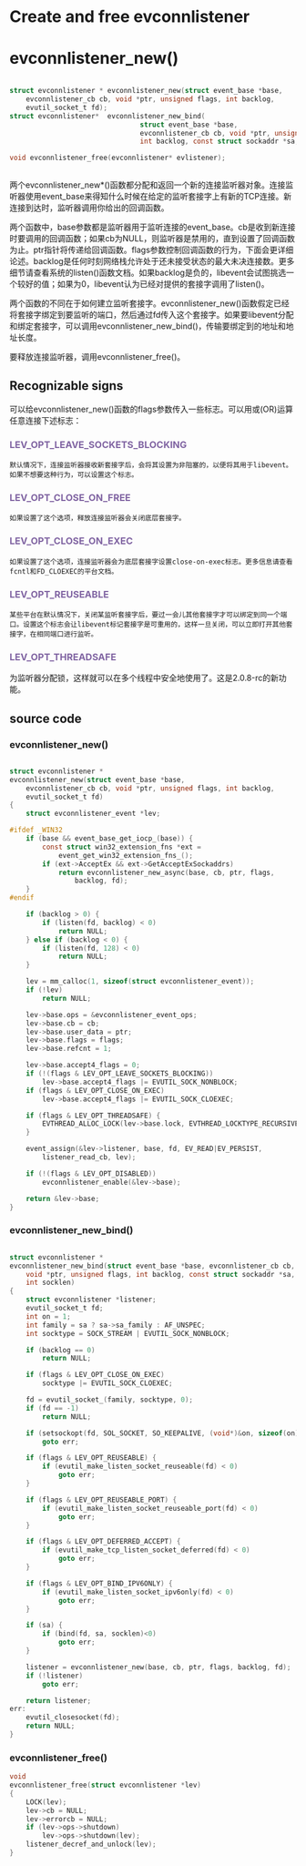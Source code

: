 # Create and free evconnlistener

# evconnlistener_new()

~~~c

struct evconnlistener * evconnlistener_new(struct event_base *base,
    evconnlistener_cb cb, void *ptr, unsigned flags, int backlog,
    evutil_socket_t fd);
struct evconnlistener*  evconnlistener_new_bind(
								struct event_base *base,
                                evconnlistener_cb cb, void *ptr, unsigned int flags,
                                int backlog, const struct sockaddr *sa, int socklen);

void evconnlistener_free(evconnlistener* evlistener);
    
~~~

两个evconnlistener_new*()函数都分配和返回一个新的连接监听器对象。连接监听器使用event_base来得知什么时候在给定的监听套接字上有新的TCP连接。新连接到达时，监听器调用你给出的回调函数。

两个函数中，base参数都是监听器用于监听连接的event_base。cb是收到新连接时要调用的回调函数；如果cb为NULL，则监听器是禁用的，直到设置了回调函数为止。ptr指针将传递给回调函数。flags参数控制回调函数的行为，下面会更详细论述。backlog是任何时刻网络栈允许处于还未接受状态的最大未决连接数。更多细节请查看系统的listen()函数文档。如果backlog是负的，libevent会试图挑选一个较好的值；如果为0，libevent认为已经对提供的套接字调用了listen()。

两个函数的不同在于如何建立监听套接字。evconnlistener_new()函数假定已经将套接字绑定到要监听的端口，然后通过fd传入这个套接字。如果要libevent分配和绑定套接字，可以调用evconnlistener_new_bind()，传输要绑定到的地址和地址长度。

要释放连接监听器，调用evconnlistener_free()。

## Recognizable signs

可以给evconnlistener_new()函数的flags参数传入一些标志。可以用或(OR)运算任意连接下述标志：

###  **<font color="#8064a2">LEV_OPT_LEAVE_SOCKETS_BLOCKING</font>**

	默认情况下，连接监听器接收新套接字后，会将其设置为非阻塞的，以便将其用于libevent。如果不想要这种行为，可以设置这个标志。

### **<font color="#8064a2">LEV_OPT_CLOSE_ON_FREE</font>**

	如果设置了这个选项，释放连接监听器会关闭底层套接字。

### **<font color="#8064a2">LEV_OPT_CLOSE_ON_EXEC</font>**

	如果设置了这个选项，连接监听器会为底层套接字设置close-on-exec标志。更多信息请查看fcntl和FD_CLOEXEC的平台文档。

### **<font color="#8064a2">LEV_OPT_REUSEABLE</font>**

	某些平台在默认情况下，关闭某监听套接字后，要过一会儿其他套接字才可以绑定到同一个端口。设置这个标志会让libevent标记套接字是可重用的，这样一旦关闭，可以立即打开其他套接字，在相同端口进行监听。

###   **<font color="#8064a2">LEV_OPT_THREADSAFE</font>**

为监听器分配锁，这样就可以在多个线程中安全地使用了。这是2.0.8-rc的新功能。

## source code
### evconnlistener_new()

~~~c

struct evconnlistener *
evconnlistener_new(struct event_base *base,
    evconnlistener_cb cb, void *ptr, unsigned flags, int backlog,
    evutil_socket_t fd)
{
	struct evconnlistener_event *lev;

#ifdef _WIN32
	if (base && event_base_get_iocp_(base)) {
		const struct win32_extension_fns *ext =
			event_get_win32_extension_fns_();
		if (ext->AcceptEx && ext->GetAcceptExSockaddrs)
			return evconnlistener_new_async(base, cb, ptr, flags,
				backlog, fd);
	}
#endif

	if (backlog > 0) {
		if (listen(fd, backlog) < 0)
			return NULL;
	} else if (backlog < 0) {
		if (listen(fd, 128) < 0)
			return NULL;
	}

	lev = mm_calloc(1, sizeof(struct evconnlistener_event));
	if (!lev)
		return NULL;

	lev->base.ops = &evconnlistener_event_ops;
	lev->base.cb = cb;
	lev->base.user_data = ptr;
	lev->base.flags = flags;
	lev->base.refcnt = 1;

	lev->base.accept4_flags = 0;
	if (!(flags & LEV_OPT_LEAVE_SOCKETS_BLOCKING))
		lev->base.accept4_flags |= EVUTIL_SOCK_NONBLOCK;
	if (flags & LEV_OPT_CLOSE_ON_EXEC)
		lev->base.accept4_flags |= EVUTIL_SOCK_CLOEXEC;

	if (flags & LEV_OPT_THREADSAFE) {
		EVTHREAD_ALLOC_LOCK(lev->base.lock, EVTHREAD_LOCKTYPE_RECURSIVE);
	}

	event_assign(&lev->listener, base, fd, EV_READ|EV_PERSIST,
	    listener_read_cb, lev);

	if (!(flags & LEV_OPT_DISABLED))
	    evconnlistener_enable(&lev->base);

	return &lev->base;
}

~~~
### evconnlistener_new_bind()
~~~c

struct evconnlistener *
evconnlistener_new_bind(struct event_base *base, evconnlistener_cb cb,
    void *ptr, unsigned flags, int backlog, const struct sockaddr *sa,
    int socklen)
{
	struct evconnlistener *listener;
	evutil_socket_t fd;
	int on = 1;
	int family = sa ? sa->sa_family : AF_UNSPEC;
	int socktype = SOCK_STREAM | EVUTIL_SOCK_NONBLOCK;

	if (backlog == 0)
		return NULL;

	if (flags & LEV_OPT_CLOSE_ON_EXEC)
		socktype |= EVUTIL_SOCK_CLOEXEC;

	fd = evutil_socket_(family, socktype, 0);
	if (fd == -1)
		return NULL;

	if (setsockopt(fd, SOL_SOCKET, SO_KEEPALIVE, (void*)&on, sizeof(on))<0)
		goto err;

	if (flags & LEV_OPT_REUSEABLE) {
		if (evutil_make_listen_socket_reuseable(fd) < 0)
			goto err;
	}

	if (flags & LEV_OPT_REUSEABLE_PORT) {
		if (evutil_make_listen_socket_reuseable_port(fd) < 0)
			goto err;
	}

	if (flags & LEV_OPT_DEFERRED_ACCEPT) {
		if (evutil_make_tcp_listen_socket_deferred(fd) < 0)
			goto err;
	}

	if (flags & LEV_OPT_BIND_IPV6ONLY) {
		if (evutil_make_listen_socket_ipv6only(fd) < 0)
			goto err;
	}

	if (sa) {
		if (bind(fd, sa, socklen)<0)
			goto err;
	}

	listener = evconnlistener_new(base, cb, ptr, flags, backlog, fd);
	if (!listener)
		goto err;

	return listener;
err:
	evutil_closesocket(fd);
	return NULL;
}

~~~
### evconnlistener_free()
~~~c
void
evconnlistener_free(struct evconnlistener *lev)
{
	LOCK(lev);
	lev->cb = NULL;
	lev->errorcb = NULL;
	if (lev->ops->shutdown)
		lev->ops->shutdown(lev);
	listener_decref_and_unlock(lev);
}
~~~


